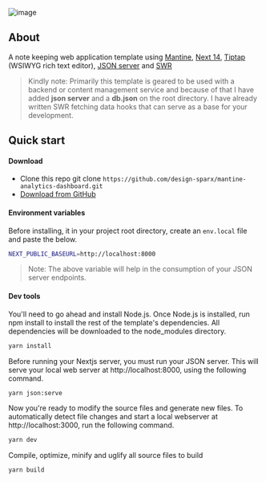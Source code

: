 ![image](https://github.com/design-sparx/scribble-vault/assets/26582923/4c215c00-500b-4137-ab06-cc671703a5f2)

## About

A note keeping web application template using [Mantine](https://mantine.dev/), [Next 14](https://nextjs.org/), [Tiptap](https://tiptap.dev/) (WSIWYG rich text editor), [JSON server](https://github.com/typicode/json-server?tab=readme-ov-file#getting-started) and [SWR](https://swr.vercel.app/)

> Kindly note: Primarily this template is geared to be used with a backend or content management service and because of that I have
> added **json server** and a **db.json** on the root directory.
> I have already written SWR fetching data hooks that can serve as a base for your development.

## Quick start

#### Download

- Clone this repo git clone `https://github.com/design-sparx/mantine-analytics-dashboard.git`
- [Download from GitHub](https://github.com/design-sparx/mantine-analytics-dashboard/archive/refs/heads/main.zip)

#### Environment variables

Before installing, it in your project root directory, create an `env.local` file and paste the below.

```bash copy
NEXT_PUBLIC_BASEURL=http://localhost:8000
```

> Note: The above variable will help in the consumption of your JSON server endpoints.

#### Dev tools

You'll need to go ahead and install Node.js.
Once Node.js is installed, run npm install to install the rest of the template's dependencies. All dependencies will be
downloaded to the node_modules directory.

```bash copy
yarn install
```

Before running your Nextjs server, you must run your JSON server. This will serve your local web server
at http://localhost:8000, using the following command.

```bash copy
yarn json:serve
```

Now you're ready to modify the source files and generate new files. To automatically detect file changes and start a
local webserver at http://localhost:3000, run the following command.

```bash copy
yarn dev
```

Compile, optimize, minify and uglify all source files to build

```bash copy
yarn build
```
